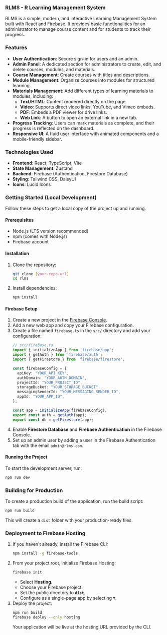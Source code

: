 ### RLMS - R Learning Management System

RLMS is a simple, modern, and interactive Learning Management System built with React and Firebase. It provides basic functionalities for an administrator to manage course content and for students to track their progress.

### Features

  * **User Authentication**: Secure sign-in for users and an admin.
  * **Admin Panel**: A dedicated section for administrators to create, edit, and delete courses, modules, and materials.
  * **Course Management**: Create courses with titles and descriptions.
  * **Module Management**: Organize courses into modules for structured learning.
  * **Materials Management**: Add different types of learning materials to modules, including:
      * **Text/HTML**: Content rendered directly on the page.
      * **Video**: Supports direct video links, YouTube, and Vimeo embeds.
      * **PDF**: Embeds a PDF viewer for drive links.
      * **Web Link**: A button to open an external link in a new tab.
  * **Progress Tracking**: Users can mark materials as complete, and their progress is reflected on the dashboard.
  * **Responsive UI**: A fluid user interface with animated components and a mobile-friendly sidebar.

### Technologies Used

  * **Frontend**: React, TypeScript, Vite
  * **State Management**: Zustand
  * **Backend**: Firebase (Authentication, Firestore Database)
  * **Styling**: Tailwind CSS, DaisyUI
  * **Icons**: Lucid Icons

### Getting Started (Local Development)

Follow these steps to get a local copy of the project up and running.

#### Prerequisites

  * Node.js (LTS version recommended)
  * npm (comes with Node.js)
  * Firebase account

#### Installation

1.  Clone the repository:
    ```bash
    git clone [your-repo-url]
    cd rlms
    ```
2.  Install dependencies:
    ```bash
    npm install
    ```

#### Firebase Setup

1.  Create a new project in the [Firebase Console](https://console.firebase.google.com/).
2.  Add a new web app and copy your Firebase configuration.
3.  Create a file named `firebase.ts` in the `src/` directory and add your configuration:
    ```typescript
    // src/firebase.ts
    import { initializeApp } from 'firebase/app';
    import { getAuth } from 'firebase/auth';
    import { getFirestore } from 'firebase/firestore';

    const firebaseConfig = {
      apiKey: "YOUR_API_KEY",
      authDomain: "YOUR_AUTH_DOMAIN",
      projectId: "YOUR_PROJECT_ID",
      storageBucket: "YOUR_STORAGE_BUCKET",
      messagingSenderId: "YOUR_MESSAGING_SENDER_ID",
      appId: "YOUR_APP_ID",
    };

    const app = initializeApp(firebaseConfig);
    export const auth = getAuth(app);
    export const db = getFirestore(app);
    ```
4.  Enable **Firestore Database** and **Firebase Authentication** in the Firebase Console.
5.  Set up an admin user by adding a user in the Firebase Authentication tab with the email `admin@rlms.com`.

#### Running the Project

To start the development server, run:

```bash
npm run dev
```

### Building for Production

To create a production build of the application, run the build script:

```bash
npm run build
```

This will create a `dist` folder with your production-ready files.

### Deployment to Firebase Hosting

1.  If you haven't already, install the Firebase CLI:
    ```bash
    npm install -g firebase-tools
    ```
2.  From your project root, initialize Firebase Hosting:
    ```bash
    firebase init
    ```
      * Select **Hosting**.
      * Choose your Firebase project.
      * Set the public directory to **`dist`**.
      * Configure as a single-page app by selecting **`Y`**.
3.  Deploy the project:
    ```bash
    npm run build
    firebase deploy --only hosting
    ```
    Your application will be live at the hosting URL provided by the CLI.